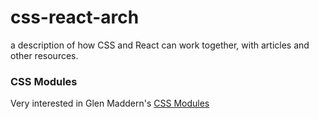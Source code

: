 # css-react-arch
a description of how CSS and React can work together, with articles and other resources.

### CSS Modules 
Very interested in Glen Maddern's [CSS Modules](https://github.com/css-modules/css-modules)

